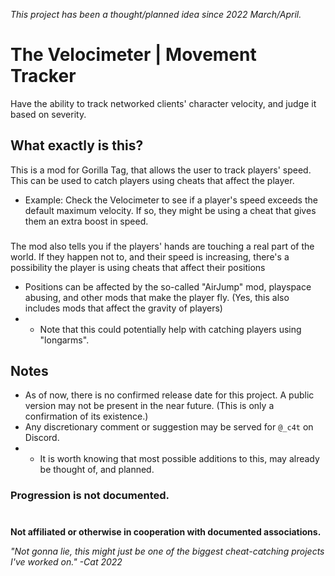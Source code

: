 *This project has been a thought/planned idea since 2022 March/April.*
# The Velocimeter | Movement Tracker
Have the ability to track networked clients' character velocity, and judge it based on severity.
## What exactly is this?
This is a mod for Gorilla Tag, that allows the user to track players' speed. This can be used to catch players using cheats that affect the player.
- Example: Check the Velocimeter to see if a player's speed exceeds the default maximum velocity. If so, they might be using a cheat that gives them an extra boost in speed.
###
The mod also tells you if the players' hands are touching a real part of the world. If they happen not to, and their speed is increasing, there's a possibility the player is using cheats that affect their positions
- Positions can be affected by the so-called "AirJump" mod, playspace abusing, and other mods that make the player fly. (Yes, this also includes mods that affect the gravity of players)
- - Note that this could potentially help with catching players using "longarms".
## Notes
- As of now, there is no confirmed release date for this project. A public version may not be present in the near future. (This is only a confirmation of its existence.)
- Any discretionary comment or suggestion may be served for `@_c4t` on Discord.
- - It is worth knowing that most possible additions to this, may already be thought of, and planned.
### **Progression is not documented.**
#
**Not affiliated or otherwise in cooperation with documented associations.**



*"Not gonna lie, this might just be one of the biggest cheat-catching projects I've worked on." -Cat 2022*
